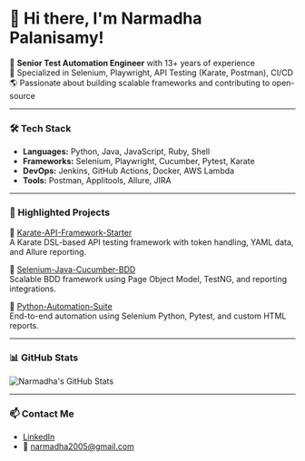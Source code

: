# 👋 Hi there, I'm Narmadha Palanisamy!

🎯 **Senior Test Automation Engineer** with 13+ years of experience  
🧪 Specialized in Selenium, Playwright, API Testing (Karate, Postman), CI/CD  
🌎 Passionate about building scalable frameworks and contributing to open-source  

---

### 🛠️ Tech Stack

- **Languages:** Python, Java, JavaScript, Ruby, Shell
- **Frameworks:** Selenium, Playwright, Cucumber, Pytest, Karate
- **DevOps:** Jenkins, GitHub Actions, Docker, AWS Lambda
- **Tools:** Postman, Applitools, Allure, JIRA

---

### 📂 Highlighted Projects

🔹 [Karate-API-Framework-Starter](https://github.com/narm2005/APIAutomationKarate)  
A Karate DSL-based API testing framework with token handling, YAML data, and Allure reporting.

🔹 [Selenium-Java-Cucumber-BDD](https://github.com/narm2005/SeleniumBDDJava)  
Scalable BDD framework using Page Object Model, TestNG, and reporting integrations.

🔹 [Python-Automation-Suite](https://github.com/narm2005/PythonProjects)  
End-to-end automation using Selenium Python, Pytest, and custom HTML reports.

---

### 📊 GitHub Stats

![Narmadha's GitHub Stats](https://github-readme-stats.vercel.app/api?username=narm2005&show_icons=true&theme=default)

---

### 📫 Contact Me

- [LinkedIn](https://www.linkedin.com/in/narmadhap/)
- 📧 narmadha2005@gmail.com
